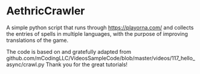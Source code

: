 # AethricCrawler

A simple python script that runs through https://playorna.com/ and collects the entries of spells in multiple languages, with the purpose of improving translations of the game.

The code is based on and gratefully adapted from github.com/mCodingLLC/VideosSampleCode/blob/master/videos/117_hello_async/crawl.py
Thank you for the great tutorials!
